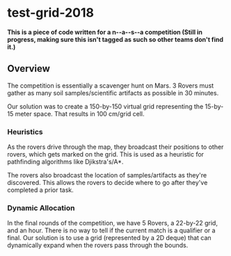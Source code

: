 # test-grid-2018

**This is a piece of code written for a n--a--s--a competition (Still in progress, making sure this isn't tagged as such so other teams don't find it.)**

## Overview

The competition is essentially a scavenger hunt on Mars. 3 Rovers must gather as many soil samples/scientific artifacts as possible in 30 minutes.

Our solution was to create a 150-by-150 virtual grid representing the 15-by-15 meter space. That results in 100 cm/grid cell.

### Heuristics

As the rovers drive through the map, they broadcast their positions to other rovers, which gets marked on the grid.
This is used as a heuristic for pathfinding algorithms like Djikstra's/A*.

The rovers also broadcast the location of samples/artifacts as they're discovered.
This allows the rovers to decide where to go after they've completed a prior task.

### Dynamic Allocation

In the final rounds of the competition, we have 5 Rovers, a 22-by-22 grid, and an hour.
There is no way to tell if the current match is a qualifier or a final.
Our solution is to use a grid (represented by a 2D deque) that can dynamically expand when the rovers pass through the bounds.
